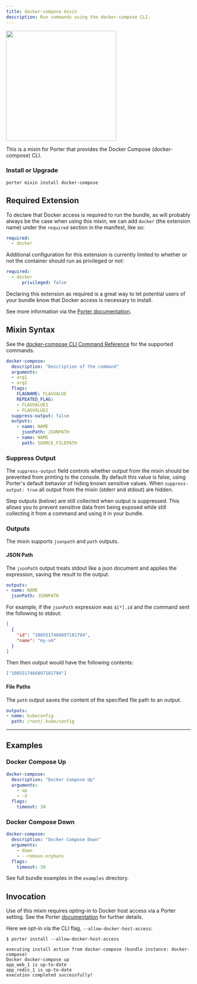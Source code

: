 ```yaml
---
title: docker-compose mixin
description: Run commands using the docker-compose CLI.
---
```


<img src="/images/mixins/docker-compose.png" class="mixin-logo" style="width: 300px"/>

This is a mixin for Porter that provides the Docker Compose (docker-compose) CLI.

### Install or Upgrade
```
porter mixin install docker-compose
```

## Required Extension

To declare that Docker access is required to run the bundle, as will probably
always be the case when using this mixin, we can add `docker` (the extension name)
under the `required` section in the manifest, like so:

```yaml
required:
  - docker
```

Additional configuration for this extension is currently limited to whether or
not the container should run as privileged or not:

```yaml
required:
  - docker
      privileged: false
```

Declaring this extension as required is a great way to let potential users of
your bundle know that Docker access is necessary to install.

See more information via the [Porter documentation](/author-bundles/#docker).

## Mixin Syntax

See the [docker-compose CLI Command Reference](https://docs.docker.com/docker-compose/reference/) for the supported commands.

```yaml
docker-compose:
  description: "Description of the command"
  arguments:
  - arg1
  - arg2
  flags:
    FLAGNAME: FLAGVALUE
    REPEATED_FLAG:
    - FLAGVALUE1
    - FLAGVALUE2
  suppress-output: false
  outputs:
    - name: NAME
      jsonPath: JSONPATH
    - name: NAME
      path: SOURCE_FILEPATH
```

### Suppress Output

The `suppress-output` field controls whether output from the mixin should be
prevented from printing to the console. By default this value is false, using
Porter's default behavior of hiding known sensitive values. When 
`suppress-output: true` all output from the mixin (stderr and stdout) are hidden.

Step outputs (below) are still collected when output is suppressed. This allows
you to prevent sensitive data from being exposed while still collecting it from
a command and using it in your bundle.

### Outputs

The mixin supports `jsonpath` and `path` outputs.


#### JSON Path

The `jsonPath` output treats stdout like a json document and applies the expression, saving the result to the output.

```yaml
outputs:
- name: NAME
  jsonPath: JSONPATH
```

For example, if the `jsonPath` expression was `$[*].id` and the command sent the following to stdout: 

```json
[
  {
    "id": "1085517466897181794",
    "name": "my-vm"
  }
]
```

Then then output would have the following contents:

```json
["1085517466897181794"]
```

#### File Paths

The `path` output saves the content of the specified file path to an output.

```yaml
outputs:
- name: kubeconfig
  path: /root/.kube/config
```

---

## Examples

### Docker Compose Up

```yaml
docker-compose:
  description: "Docker Compose Up"
  arguments:
    - up
    - -d
  flags:
    timeout: 30
```

### Docker Compose Down

```yaml
docker-compose:
  description: "Docker Compose Down"
  arguments:
    - down
    - --remove-orphans
  flags:
    timeout: 30
```

See full bundle examples in the `examples` directory.

## Invocation

Use of this mixin requires opting-in to Docker host access via a Porter setting.  See the Porter [documentation](/configuration/#allow-docker-host-access) for further details.

Here we opt-in via the CLI flag, `--allow-docker-host-access`:

```shell
$ porter install --allow-docker-host-access

executing install action from docker-compose (bundle instance: docker-compose)
Docker docker-compose up
app_web_1 is up-to-date
app_redis_1 is up-to-date
execution completed successfully!
```
